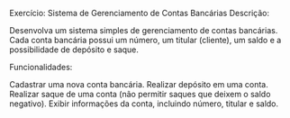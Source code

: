 Exercício: Sistema de Gerenciamento de Contas Bancárias
Descrição:

Desenvolva um sistema simples de gerenciamento de 
contas bancárias. Cada conta bancária possui um número, 
um titular (cliente), um saldo e a possibilidade de depósito e saque.

Funcionalidades:

Cadastrar uma nova conta bancária.
Realizar depósito em uma conta.
Realizar saque de uma conta (não permitir saques que deixem o saldo negativo).
Exibir informações da conta, incluindo número, titular e saldo.